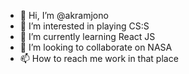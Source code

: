 - 👋 Hi, I’m @akramjono
- 👀 I’m interested in playing CS:S
- 🌱 I’m currently learning React JS
- 💞️ I’m looking to collaborate on NASA
- 📫 How to reach me work in that place

<!---
akramjono/akramjono is a ✨ special ✨ repository because its `README.md` (this file) appears on your GitHub profile.
You can click the Preview link to take a look at your changes.
--->
